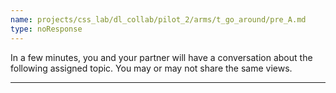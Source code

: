 ```yaml
---
name: projects/css_lab/dl_collab/pilot_2/arms/t_go_around/pre_A.md
type: noResponse
---
```


In a few minutes, you and your partner will have a conversation about the following assigned topic. You may or may not share the same views.

---
